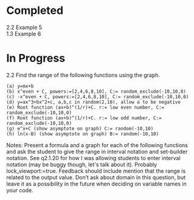 # Completed
2.2 Example 5<br/>
1.3 Example 6

# In Progress
2.2 Find the range of the following functions using the graph.<br/>

    (a) y=mx+b
    (b) x^even + C, powers:=[2,4,6,8,10], C:= random_exclude(-10,10,0)
    (c) -x^even + C, powers:=[2,4,6,8,10], C:= random_exclude(-10,10,0)
    (d) y=ax^3+bx^2+c, a,b,c in random(2,10), allow a to be negative
    (e) Root function (ax+b)^(1/r)+C. r:= low even number, C:= random_exclude(-10,10,0)
    (f) Root function (ax+b)^(1/r)+C. r:= low odd number, C:= random_exclude(-10,10,0)
    (g) e^x+C (show asymptote on graph) C:= random(-10,10)
    (h) ln(x-B) (show asymptote on graph) B:= random(-10,10)

Notes: Present a formula and a graph for each of the following functions and ask the student to give the range in 
interval notation and set-builder notation. See q2.1.20 for how I was allowing students to enter interval notation 
(may be buggy though, let's talk about it). Probably lock_viewport:=true. Feedback should include mention that the 
range is related to the output value. Don’t ask about domain in this question, but leave it as a possibility in the 
future when deciding on variable names in your code. 

